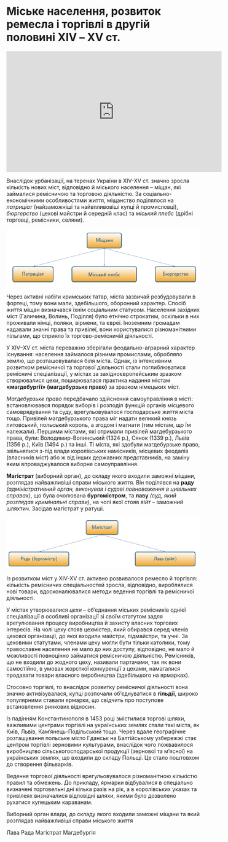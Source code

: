 # Міське населення, розвиток ремесла і торгівлі в другій половині ХІV – ХV ст.

<div class="fluidMedia">
<iframe align="center" width="560" height="315" src="https://www.youtube.com/embed/QIaF7b8mglU" frameborder="0" allowfullscreen></iframe>
</div>
<div class="popup">
</div>

Внаслідок урбанізації, на теренах України в XIV-XV ст. значно зросла кількість нових міст, відповідно й міського населення – міщан, які займалися ремісничою та торговою діяльністю. За соціально-економічними особливостями життя, міщанство поділялося на *патриціат* (найзаможніші та найвпливовіші купці й промисловці), *бюргерство* (цехові майстри й середній клас) та *міський плебс* (дрібні торговці, ремісники, селяни).

<div align="center">
<img class="image" src="5-4-14.png" width="668px"/>
</div>

Через активні набіги кримських татар, міста зазвичай розбудовували в фортеці, тому вони мали, здебільшого, оборонний характер. Спосіб життя міщан визначався їхнім соціальним статусом. Населення західних міст (Галичина, Волинь, Поділля) було етнічно строкатим, оскільки в них проживали німці, поляки, вірмени, та євреї. Іноземним громадам надавали значні права та привілеї, вони користувалися різноманітними пільгами, що сприяло їх торгово-ремісничій діяльності. 

У ХІV–ХV ст. міста переважно зберігали феодально-аграрний характер існування: населення займалося різними промислами, обробляло землю, що розташовувалася біля міста. Однак, із інтенсивним розвитком ремісничої та торгової діяльності стали поглиблюватися ремісничі спеціалізації, у містах за західноєвропейським зразком створювалися цехи, поширювалася практика надання містам **«магдебургії» (магдебурзьке право)** за зразком німецьких міст.  

*Магдебурзьке право* передбачало здійснення самоуправління в місті: встановлювався порядок виборів і розподіл функцій органів місцевого самоврядування та суду, врегульовувалося господарське життя міста тощо.  Привілей магдебурзького права міг надати великий князь литовський, польський король, а згодом і магнати (тим містам, що їм належали). Першими містами, які отримали привілей магдебурзького права, були: Володимир-Волинський (1324 р.), Сянок (1339 р.), Львів (1356 р.), Київ (1494 р.) та інші. Ті міста, які здобули магдебурзьке право, звільнялися з-під влади королівських намісників, місцевих феодалів (власників міст) або ж від інших державних представників, на заміну яким впроваджувалося виборне самоуправління. 

**Магістрат** (виборний орган), до складу якого входили заможні міщани, розглядав найважливіші справи міського життя. Він поділявся на **раду** *(адміністративний орган, виконував і судові повноваження в цивільних справах)*, що була очолювана **бургомістром**, та **лаву** *(суд, який розглядав кримінальні справи)*, на чолі якої стояв *війт* – заможний шляхтич. Засідав магістрат у ратуші. 

<div align="center">
<img class="image" src="5-4-13.png" width="668px"/>
</div>

Із розвитком міст у XIV-XV ст. активно розвивалося ремесло й торгівля: кількість ремісничих спеціальностей зросла, відповідно, вироблялися нові товари, вдосконалювалися методи ведення торгівлі та ремісничої діяльності.

У містах утворювалися *цехи* – об’єднання міських ремісників однієї спеціалізації в особливі організації зі своїм статутом задля врегулювання процесу виробництва й захисту власних торгових інтересів. На чолі цеху стояв цехмістер, який обирався серед членів цехової організації, до якої входили майстри, підмайстри, та учні. За цеховими статутами, членами цеху могли бути тільки католики, тому православне населення не мало до них доступу, відповідно, не мало й можливості повноцінно займатися ремісничою діяльністю. Ремісників, що не входили до жодного цеху, називали партачами, так як вони самостійно, в умовах жорсткої конкуренції з цехами, намагалися продавати товари власного виробництва (здебільшого на ярмарках).

Стосовно торгівлі, то внаслідок розвитку ремісничої діяльності вона значно активізувалася, купці розпочали об’єднуватися в **гільдії**, широко популярними ставали ярмарки, що свідчить про поступове встановлення ринкових відносин.

Із падінням Константинополя в 1453 році змістилися торгові шляхи, важливими центрами торгівлі на українських землях стали такі міста, як Київ, Львів, Кам’янець-Подільський тощо. Через вдале географічне розташування польське місто Гданськ на Балтійському узбережжі стає центром торгівлі зерновими культурами, внаслідок чого пожвавилося виробництво сільськогосподарської продукції (зернової та м’ясної) на українських землях, що входили до складу Польщі. Це стало поштовхом до створення фільварків.

Ведення торгової діяльності врегульовувалося різноманітною кількістю правил та обмежень. До прикладу, ярмарки відбувалися в спеціально визначені торговельні дні кілька разів на рік, а в королівських указах та привілеях визначалися відповідні шляхи, якими було дозволено рухатися купецьким караванам. 

<quiz>
<question>
  <p>Виборний орган влади, до складу якого входили заможні міщани та який розглядав найважливіші справи міського життя</p>
        <answer>Лава</answer>
  <answer>Рада</answer>
        <answer correct>Магістрат</answer>
  <answer>Магдебургія</answer>
</question>
</quiz>